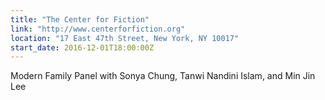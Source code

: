 ```yaml
---
title: "The Center for Fiction"
link: "http://www.centerforfiction.org"
location: "17 East 47th Street, New York, NY 10017"
start_date: 2016-12-01T18:00:00Z 
---
```

Modern Family Panel with Sonya Chung, Tanwi Nandini Islam, and Min Jin Lee

